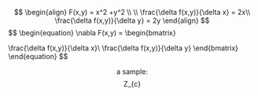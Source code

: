$$
\begin{align}
F(x,y) = x^2 +y^2 \\ \\
\frac{\delta f(x,y)}{\delta x} = 2x\\ 
\frac{\delta f(x,y)}{\delta y} = 2y
\end{align}
$$
$$
\begin{equation}
\nabla F(x,y) = \begin{bmatrix}

\frac{\delta f(x,y)}{\delta x}\\
\frac{\delta f(x,y)}{\delta y}
\end{bmatrix}
\end{equation}
$$
<div align="center">a sample: <span class="math display">Z_{c}</span></div>
